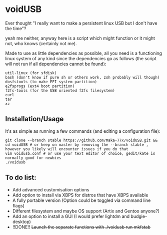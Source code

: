 # voidUSB

Ever thought "I really want to make a persistent linux USB but I don't have the time"?

yeah me neither, anyway here is a script which might function or it might not, who knows (certainly not me).

Made to use as little dependencies as possible, all you need is a functioning linux system of any kind since the dependencies go as follows (the script will not run if all dependencies cannot be found):

```
util-linux (for sfdisk)
bash (don't know if pure sh or others work, zsh probably will though)
dosfstools (to make EFI system partition)
e2fsprogs (ext4 boot partition)
f2fs-tools (for the USB oriented f2fs filesystem)
curl
tar
xz
```
## Installation/Usage
It's as simple as running a few commands (and editing a configuration file):
```
git clone --branch stable https://github.com/Maka-77x/voidUSB.git && cd voidUSB # or keep on master by removing the --branch stable , however you likely will encounter issues if you do that
vim voidusb.conf # or use your text editor of choice, gedit/kate is normally good for newbies
./voidusb
```

## To do list:
* Add advanced customisation options
* Add option to install via XBPS for distros that have XBPS available
* A fully portable version (Option could be toggled via command line flags)
* Different filesystem and maybe OS support (Artix and Gentoo anyone?)
* Add an option to install a GUI (I would prefer lightdm and budgie-desktop)
* !!DONE!! ~~Launch the separate functions with ./voidusb run mkfstab~~
